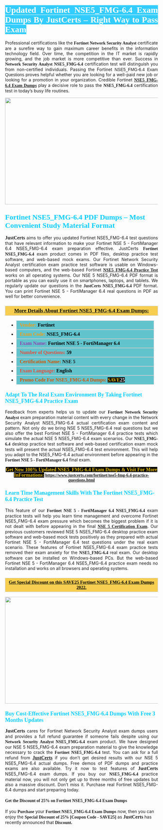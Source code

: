 <h1 style="text-align: justify;"><span style="color:#ffffff;"><span style="font-family:Georgia,serif;"><strong><span style="background-color:#33ccff;">Updated Fortinet NSE5_FMG-6.4 Exam Dumps By JustCerts – Right Way to Pass Exam</span></strong></span></span></h1>

<p style="text-align: justify;">Professional certifications like the <span style="font-family:Georgia,serif;"><strong>Fortinet Network Security Analyst</strong></span> certificate are a surefire way to gain maximum career benefits in the information technology field. Over time, the competition in the IT market is rapidly growing, and the job market is more competitive than ever. Success in <span style="font-family:Georgia,serif;"><strong>Network Security Analyst NSE5_FMG-6.4</strong></span> certification test will distinguish you from non-certified individuals. Passing the Fortinet <span style="font-family:Arial,Helvetica,sans-serif;">NSE5_FMG-6.4 Exam Questions </span>proves helpful whether you are looking for a well-paid new job or looking for a promotion in your organization. Credible Fortinet <span style="font-family:Georgia,serif;"><a href="https://www.justcerts.com/fortinet/nse5-fmg-6.4-practice-questions.html"><strong>NSE5_FMG-6.4 Exam Dumps</strong></a></span> play a decisive role to pass the <span style="font-family:Georgia,serif;"><strong> NSE5_FMG-6.4</strong></span> certification test in today’s busy life routines.</p>

<p style="text-align: center;"><a href="https://www.justcerts.com/fortinet/nse5-fmg-6.4-practice-questions.html"><img alt="" src="https://i.imgur.com/sRlK3Fm.jpg" style="width: 730px; height: 350px;" /></a></p>

<h2 style="margin-right:0in; margin-left:0in"><span style="color:#00ccff;"><span style="font-family:Georgia,serif;"><strong><span style="font-size:18pt">Fortinet NSE5_FMG-6.4 PDF Dumps – Most Convenient Study Material Format</span></strong></span></span></h2>

<p style="text-align: justify;"><span style="font-size:16px;"><span style="font-family:Georgia,serif;"><strong>JustCerts</strong></span></span> aims to offer you updated Fortinet NSE5_FMG-6.4 test questions that have relevant information to make your Fortinet NSE 5 - FortiManager 6.4 NSE5_FMG-6.4 exam preparation effective. JustCerts <span style="font-family:Georgia,serif;"><strong>Fortinet NSE5_FMG-6.4</strong></span> exam product comes in PDF files, desktop practice test software, and web-based mock exams. Our Fortinet Network Security Analyst certification exam practice test software is usable on Windows-based computers, and the web-based Fortinet <span style="font-family:Georgia,serif;"><a href="https://www.justcerts.com/fortinet/nse5-fmg-6.4-practice-questions.html"><strong>NSE5_FMG-6.4 Practice Test</strong></a></span> works on all operating systems. Our NSE 5 NSE5_FMG-6.4 PDF format is portable as you can easily use it on smartphones, laptops, and tablets. We regularly update our questions in the <span style="font-family:Georgia,serif;"><strong>JustCerts NSE5_FMG-6.4 </strong></span> PDF format. You can print Fortinet NSE 5 - FortiManager 6.4 real questions in PDF as well for better convenience.</p>

<h3 style="background: #f7ce50; border: 1px solid rgb(204, 204, 204); padding: 5px 10px; text-align: center;"><span style="font-family:Georgia,serif;"><u><u><span style="color:#000000;"><span style="font-size:11pt"><span style="line-height:normal"><b><span style="font-size:13.0pt"><span cambria="">More Details About Fortinet NSE5_FMG-6.4 Exam Dumps:</span></span></b></span></span></span></u></u></span></h3>

<ul>
	<li style="margin:0cm 10pt">
	<div style="background:#61c4cd; border: 1px solid rgb(204, 204, 204); padding: 5px 10px; text-align: justify;"><span style="font-family:Georgia,serif;"><span style="font-size:11pt"><span style="line-height:normal"><b><span style="font-size:12.0pt"><span new="" roman="" times=""><span style="color:#f39c12;">Vendor:</span> <span style="color:#000000;">Fortinet</span></span></span></b></span></span></span></div>
	</li>
	<li style="margin:0cm 10pt">
	<div style="background: #61c4cd; border: 1px solid rgb(204, 204, 204); padding: 5px 10px; text-align: justify;"><span style="font-family:Georgia,serif;"><span style="font-size:11pt"><span style="line-height:normal"><b><span style="font-size:12.0pt"><span new="" roman="" times=""><span style="color:#f39c12;">Exam Code:</span> <span style="color:#000000;">NSE5_FMG-6.4</span></span></span></b></span></span></span></div>
	</li>
	<li style="margin:0cm 10pt">
	<div style="background: #61c4cd; border: 1px solid rgb(204, 204, 204); padding: 5px 10px; text-align: justify;"><span style="font-family:Georgia,serif;"><span style="font-size:11pt"><span style="line-height:normal"><b><span style="font-size:12.0pt"><span new="" roman="" times=""><span style="color:#8e44ad;">Exam Name:</span> <span style="color:#000000;">Fortinet NSE 5 - FortiManager 6.4</span></span></span></b></span></span></span></div>
	</li>
	<li style="margin:0cm 10pt">
	<div style="background: #61c4cd; border: 1px solid rgb(204, 204, 204); padding: 5px 10px;"><span style="font-family:Georgia,serif;"><span style="font-size:11pt"><span style="line-height:normal"><b><span style="font-size:12.0pt"><span new="" roman="" times=""><span style="color:#e74c3c;">Number of Questions:</span><span style="color:#000000;"><span style="color:#f1c40f;"> </span>59</span></span></span></b></span></span></span></div>
	</li>
	<li style="margin:0cm 10pt">
	<div style="background: #61c4cd; border: 1px solid rgb(204, 204, 204); padding: 5px 10px; text-align: justify;"><span style="font-family:Georgia,serif;"><span style="font-size:11pt"><span style="line-height:normal"><b><span style="font-size:12.0pt"><span new="" roman="" times=""><span style="color:#d35400;">Certification Name:</span> NSE 5</span></span></b></span></span></span></div>
	</li>
	<li style="margin:0cm 10pt">
	<div style="background: #61c4cd; border: 1px solid rgb(204, 204, 204); padding: 5px 10px; text-align: justify;"><span style="font-family:Georgia,serif;"><span style="font-size:11pt"><span style="line-height:normal"><b><span style="font-size:12.0pt"><span new="" roman="" times=""><span style="color:#e74c3c;">Exam Language:</span> <span style="color:#000000;">English</span></span></span></b></span></span></span></div>
	</li>
	<li style="margin:0cm 10pt">
	<div style="background: #61c4cd; border: 1px solid rgb(204, 204, 204); padding: 5px 10px;"><span style="font-family:Georgia,serif;"><span style="font-size:11pt"><span style="line-height:normal"><b><span style="font-size:12.0pt"><span new="" roman="" times=""><span style="color:#d35400;">Promo Code For NSE5_FMG-6.4 Dumps:</span><span style="color:#f1c40f;"> <span style="background-color:#000000;">SAVE</span></span><span style="color:#ffffff;"><span style="background-color:#000000;">25</span></span></span></span></b></span></span></span></div>
	</li>
</ul>

<h3 style="margin-right:0in; margin-left:0in"><span style="color:#00ccff;"><span style="font-family:Georgia,serif;"><strong><span style="font-size:13.5pt">Adapt To The Real Exam Environment By Taking Fortinet NSE5_FMG-6.4 Practice Exam</span></strong></span></span></h3>

<p style="text-align: justify;">Feedback from experts helps us to update our <span style="font-family:Georgia,serif;"><strong>Fortinet Network Security Analyst</strong></span> exam preparation material content with every change in the Network Security Analyst NSE5_FMG-6.4 actual certification exam content and pattern. Not only do we bring NSE 5 NSE5_FMG-6.4 real questions but we also offer the best Fortinet NSE 5 - FortiManager 6.4 practice tests which simulate the actual NSE 5 NSE5_FMG-6.4 exam scenarios. Our <span style="font-family:Georgia,serif;"><strong> NSE5_FMG-6.4</strong></span> desktop practice test software and web-based certification exam mock tests will present the actual NSE5_FMG-6.4 test environment. This will help you adapt to the NSE5_FMG-6.4 actual environment before appearing in the <span style="font-family:Georgia,serif;"><strong>Fortinet NSE 5 - FortiManager 6.4</strong></span> final exam.</p>

<p style="text-align: center;"><span style="font-family:Georgia,serif;"><strong><span style="font-size:16px;"><span style="color:#f1c40f;"><span style="background-color:#000000;">Get Now 100% Updated NSE5_FMG-6.4 Exam Dumps & Visit For More InFormations:</span></span></span> <a href="https://www.justcerts.com/fortinet/nse5-fmg-6.4-practice-questions.html">https://www.justcerts.com/fortinet/nse5-fmg-6.4-practice-questions.html</a></strong></span></p>

<h3 style="margin-right:0in; margin-left:0in"><span style="color:#00ccff;"><span style="font-family:Georgia,serif;"><strong><span style="font-size:13.5pt">Learn Time Management Skills With The Fortinet NSE5_FMG-6.4 Practice Test</span></strong></span></span></h3>

<p style="text-align: justify;">This feature of our <span style="font-family:Georgia,serif;"><strong>Fortinet NSE 5 - FortiManager 6.4 NSE5_FMG-6.4</strong></span> exam practice tests will help you learn time management and overcome Fortinet NSE5_FMG-6.4 exam pressure which becomes the biggest problem if it is not dealt with before appearing in the final <span style="font-family:Georgia,serif;"><a href="https://www.justcerts.com/fortinet/nse-5-certification-exams.html"><strong>NSE 5 Certification Exam</strong></a></span>. Our previous customers reviewed NSE 5 NSE5_FMG-6.4 desktop practice exam software and web-based mock tests positively as they prepared with actual Fortinet NSE 5 - FortiManager 6.4 test questions under the real exam scenario. These features of Fortinet NSE5_FMG-6.4 exam practice tests removed their exam anxiety for the <span style="font-family:Georgia,serif;"><strong>NSE5_FMG-6.4 </strong></span> real exam. Our desktop software can be installed on Windows-based PCs. But the web-based Fortinet NSE 5 - FortiManager 6.4 NSE5_FMG-6.4 practice exam needs no installation and works on all browsers and operating systems.</p>

<h3 style="background: rgb(247, 206, 80); border: 1px solid rgb(204, 204, 204); padding: 5px 10px; text-align: center;"><span style="font-family:Georgia,serif;"><u><span style="color:#000000;"><span style="font-size:11pt;"><span style="line-height:normal;"><b><span cambria="">Get Special Discount on this SAVE25 Fortinet NSE5_FMG-6.4 Exam Dumps 2022.</span></b></span></span></span></u></span></h3>

<p style="text-align: center;"><a href="https://www.justcerts.com/fortinet/nse5-fmg-6.4-practice-questions.html"><img alt="" src="https://i.imgur.com/c4rEU3j.jpg" style="width: 700px; height: 350px;" /></a></p>

<h3 style="margin-right:0in; margin-left:0in"><span style="color:#00ccff;"><span style="font-family:Georgia,serif;"><strong><span style="font-size:13.5pt">Buy Cost-Effective Fortinet NSE5_FMG-6.4 Dumps With Free 3 Months Updates</span></strong></span></span></h3>

<p style="text-align: justify;"><span style="font-size:16px;"><span style="font-family:Georgia,serif;"><strong>JustCerts</strong></span></span> cares for Fortinet Network Security Analyst exam dumps users and provides a full refund guarantee if someone fails despite using our <span style="font-family:Georgia,serif;"><strong>Network Security Analyst NSE5_FMG-6.4</strong></span> exam product. We have designed our NSE 5 NSE5_FMG-6.4 exam preparation material to give the knowledge necessary to crack the <span style="font-family:Georgia,serif;"><strong>Fortinet NSE5_FMG-6.4</strong></span> test. You can ask for a full refund from <a href="https://www.justcerts.com/"><span style="font-size:16px;"><span style="font-family:Georgia,serif;"><strong>JustCerts</strong></span></span></a> if you don’t get desired results with our NSE 5 NSE5_FMG-6.4 actual dumps. Free demos of PDF dumps and practice exams are also available. Try it now to test features of <span style="font-size:16px;"><span style="font-family:Georgia,serif;"><strong>JustCerts</strong></span></span> NSE5_FMG-6.4 exam dumps. If you buy our <span style="font-family:Georgia,serif;"><strong> NSE5_FMG-6.4</strong></span> practice material now, you will not only get up to three months of free updates but also a massive discount. Don’t miss it. Purchase real Fortinet NSE5_FMG-6.4 dumps and start preparing today.</p>

<h4><span style="font-family:Georgia,serif;"><strong>Get the Discount of 25% on Fortinet NSE5_FMG-6.4 Exam Dumps</strong></span></h4>

<p>If you <span style="font-family:Georgia,serif;"><strong>Purchase</strong></span> your <span style="font-family:Georgia,serif;"><strong>Fortinet NSE5_FMG-6.4 Exam Dumps</strong></span> now, then you can enjoy the <span style="font-size:14px;"><span style="font-family:Georgia,serif;"><strong>Special Discount of 25% [Coupon Code - SAVE25]</strong></span></span> as <span style="font-size:16px;"><span style="font-family:Georgia,serif;"><strong>JustCerts</strong></span></span> has recently announced that <span style="font-size:14px;"><span style="font-family:Georgia,serif;"><strong>Discount.</strong></span></span></p>

